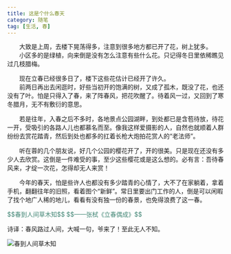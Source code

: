 ```yaml
---
title: 这是个什么春天
category: 随笔
tag: [生活, 春]
---
```


&emsp;&emsp;大致是上周，去楼下晃荡得多，注意到很多地方都已开了花，树上犹多。<br>
&emsp;&emsp;小区多的是绿植，向来倒是没有怎么注意有些什么花。只记得冬日里依稀瞧见过几枝腊梅。

&emsp;&emsp;现在立春已经很多日了，楼下这些花估计已经开了许久。<Br>
&emsp;&emsp;前两日再出去闲逛时，好些当初开的饱满的树，又成了孤木，既没了花，也还没有了叶。怕是只得入了春，来了阵春风，把花吹醒了。待着风一过，又回到了寒冬腊月，无不有敷衍的意思。

&emsp;&emsp;若是往年，入春之后不多时，各地景点公园湖畔，到处都已是含苞待放，待花一开，受吸引的各路人儿也都慕名而至。像我这样爱摄影的人，自然也就顺着人群纷纷去赏花踏青，然后到处也都多的扛着长枪大炮拍花赏人的“老法师”。

&emsp;&emsp;听在蓉的几个朋友说，好几个公园的樱花开了，开的很美。只是现在还没有多少人去欣赏。这倒是一件难受的事，至少这些樱花或是这么想的。必有言：吾待春风来，才绽一次花，怎得却无人来赏！

&emsp;&emsp;今年的春天，怕是些许人也都没有多少踏青的心情了，大不了在家躺着，拿着手机，翻翻往年的旧照，看着图个“新鲜”。常日里要出门工作的人，倒是可以闲暇了找个地广人稀的地儿，看看有没有独一份的春景，也免得浪费了这一春。

<font color=" #428675">
$$春到人间草木知$$
$$——张栻《立春偶成》$$
</font>

诗译：春风路过人间，大喊一句，爷来了！至此无人不知。

![春到人间草木知](https://pic-cdn.sukiu.net/2020/03/10/QQ20200310232344.gif#vwid=427&vhei=240)